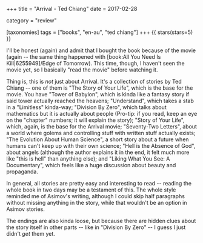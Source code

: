 +++
title = "Arrival - Ted Chiang"
date = 2017-02-28

category = "review"

[taxonomies]
tags = ["books", "en-au", "ted chiang"]
+++
{{ stars(stars=5) }}

I'll be honest (again) and admit that I bought the book because of the movie (again -- the same thing happened with [book:All You Need Is Kill|6255949]/Edge of Tomorrow). This time, though, I haven't seen the movie yet, so I basically "read the movie" before watching it.

Thing is, this is *not* just about Arrival. It's a collection of stories by Ted Chiang -- one of them is "The Story of Your Life", which is the base for the movie. You have "Tower of Babylon", which is kinda like a fantasy story if said tower actually reached the heavens; "Understand", which takes a stab in a "Limitless" kinda-way; "Division By Zero", which talks about mathematics but it is actually about people (Pro-tip: if you read, keep an eye on the "chapter" numbers; it will explain the story); "Story of Your Life", which, again, is the base for the Arrival movie; "Seventy-Two Letters", about a world where golems and controlling stuff with written stuff actually exists; "The Evolution About Human Science", a short story about a future when humans can't keep up with their own science; "Hell is the Absence of God", about angels (although the author explains it in the end, it felt much more like "this is hell" than anything else); and "Liking What You See: A Documentary", which feels like a huge discussion about beauty and propaganda.

In general, all stories are pretty easy and interesting to read -- reading the whole book in two days may be a testament of this. The whole style reminded me of Asimov's writing, although I could skip half paragraphs without missing anything in the story, while that wouldn't be an option in Asimov stories.

The endings are also kinda loose, but because there are hidden clues about the story itself in other parts -- like in "Division By Zero" -- I guess I just didn't *get* them yet.